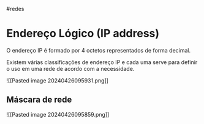 
#redes 

# Endereço Lógico (IP address)

O endereço IP é formado por 4 octetos representados de forma decimal.

Existem várias classificações de endereço IP e cada uma serve para definir o uso em uma rede de acordo com a necessidade.

![[Pasted image 20240426095931.png]]

## Máscara de rede

![[Pasted image 20240426095859.png]]






















